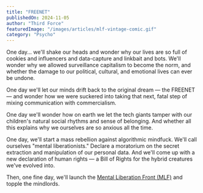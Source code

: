 ```yaml
---
title: "FREENET"
publishedOn: 2024-11-05
author: "Third Force"
featuredImage: "/images/articles/mlf-vintage-comic.gif"
category: "Psycho"
---
```


One day... we'll shake our heads and wonder why our lives are so full of cookies and influencers and data-capture and linkbait and bots. We'll wonder why we allowed surveillance capitalism to become the norm, and whether the damage to our political, cultural, and emotional lives can ever be undone.

One day we'll let our minds drift back to the original dream — the FREENET — and wonder how we were suckered into taking that next, fatal step of mixing communication with commercialism.

One day we'll wonder how on earth we let the tech giants tamper with our children's natural social rhythms and sense of belonging. And whether all this explains why we ourselves are so anxious all the time.

One day, we'll start a mass rebellion against algorithmic mindfuck. We'll call ourselves "mental liberationists." Declare a moratorium on the secret extraction and manipulation of our personal data. And we'll come up with a new declaration of human rights — a Bill of Rights for the hybrid creatures we've evolved into.

Then, one fine day, we'll launch the [Mental Liberation Front (MLF)](https://www.adbusters.org/listserv/mental-liberation-front-manifesto) and topple the mindlords.
